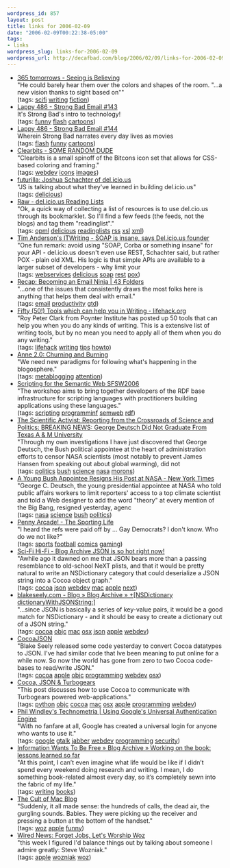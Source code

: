 ```yaml
--- 
wordpress_id: 857
layout: post
title: links for 2006-02-09
date: "2006-02-09T00:22:38-05:00"
tags: 
- links
wordpress_slug: links-for-2006-02-09
wordpress_url: http://decafbad.com/blog/2006/02/09/links-for-2006-02-09
---
```

<ul class="delicious">
	<li>
		<div class="delicious-link"><a href="http://www.365tomorrows.com/02/08/seeing-is-believing/">365 tomorrows - Seeing is Believing</a></div>
		<div class="delicious-extended">"He could barely hear them over the colors and shapes of the room. "...a new vision thanks to sight based on""</div>
		<div class="delicious-tags">(tags: <a href="http://del.icio.us/deusx/scifi">scifi</a> <a href="http://del.icio.us/deusx/writing">writing</a> <a href="http://del.icio.us/deusx/fiction">fiction</a>)</div>
	</li>
	<li>
		<div class="delicious-link"><a href="http://www.homestarrunner.com/sbemail143.html">Lappy 486 - Strong Bad Email #143</a></div>
		<div class="delicious-extended">It's Strong Bad's intro to technology!</div>
		<div class="delicious-tags">(tags: <a href="http://del.icio.us/deusx/funny">funny</a> <a href="http://del.icio.us/deusx/flash">flash</a> <a href="http://del.icio.us/deusx/cartoons">cartoons</a>)</div>
	</li>
	<li>
		<div class="delicious-link"><a href="http://www.homestarrunner.com/sbemail144.html">Lappy 486 - Strong Bad Email #144</a></div>
		<div class="delicious-extended">Wherein Strong Bad narrates every day lives as movies</div>
		<div class="delicious-tags">(tags: <a href="http://del.icio.us/deusx/flash">flash</a> <a href="http://del.icio.us/deusx/funny">funny</a> <a href="http://del.icio.us/deusx/cartoons">cartoons</a>)</div>
	</li>
	<li>
		<div class="delicious-link"><a href="http://somerandomdude.net/srd-projects/clearbits">Clearbits - SOME RANDOM DUDE</a></div>
		<div class="delicious-extended">"Clearbits is a small spinoff of the Bitcons icon set that allows for CSS-based coloring and framing."</div>
		<div class="delicious-tags">(tags: <a href="http://del.icio.us/deusx/webdev">webdev</a> <a href="http://del.icio.us/deusx/icons">icons</a> <a href="http://del.icio.us/deusx/images">images</a>)</div>
	</li>
	<li>
		<div class="delicious-link"><a href="http://futurilla.blogspot.com/2006/02/joshua-schachter-of-delicious.html">futurilla: Joshua Schachter of del.icio.us</a></div>
		<div class="delicious-extended">"JS is talking about what they've learned in building del.icio.us"</div>
		<div class="delicious-tags">(tags: <a href="http://del.icio.us/deusx/delicious">delicious</a>)</div>
	</li>
	<li>
		<div class="delicious-link"><a href="http://dannyayers.com/archives/2006/02/07/delicious-reading-lists/">Raw - del.icio.us Reading Lists</a></div>
		<div class="delicious-extended">"Ok, a quick way of collecting a list of resources is to use del.cio.us through its bookmarklet. So I'll find a few feeds (the feeds, not the blogs) and tag them "readinglist"."</div>
		<div class="delicious-tags">(tags: <a href="http://del.icio.us/deusx/opml">opml</a> <a href="http://del.icio.us/deusx/delicious">delicious</a> <a href="http://del.icio.us/deusx/readinglists">readinglists</a> <a href="http://del.icio.us/deusx/rss">rss</a> <a href="http://del.icio.us/deusx/xsl">xsl</a> <a href="http://del.icio.us/deusx/xml">xml</a>)</div>
	</li>
	<li>
		<div class="delicious-link"><a href="http://www.itwriting.com/blog/?postid=315">Tim Anderson's ITWriting - SOAP is insane, says Del.icio.us founder</a></div>
		<div class="delicious-extended">"One fun remark: avoid using "SOAP, Corba or something insane" for your API - del.icio.us doesn't even use REST, Schachter said, but rather POX - plain old XML. His logic is that simple APIs are available to a larger subset of developers - why limit your</div>
		<div class="delicious-tags">(tags: <a href="http://del.icio.us/deusx/webservices">webservices</a> <a href="http://del.icio.us/deusx/delicious">delicious</a> <a href="http://del.icio.us/deusx/soap">soap</a> <a href="http://del.icio.us/deusx/rest">rest</a> <a href="http://del.icio.us/deusx/pox">pox</a>)</div>
	</li>
	<li>
		<div class="delicious-link"><a href="http://www.43folders.com/2006/02/06/email-ninja/">Recap: Becoming an Email Ninja | 43 Folders</a></div>
		<div class="delicious-extended">"...one of the issues that consistently draws the most folks here is anything that helps them deal with email."</div>
		<div class="delicious-tags">(tags: <a href="http://del.icio.us/deusx/email">email</a> <a href="http://del.icio.us/deusx/productivity">productivity</a> <a href="http://del.icio.us/deusx/gtd">gtd</a>)</div>
	</li>
	<li>
		<div class="delicious-link"><a href="http://www.lifehack.org/articles/lifehack/fifty-50-tools-which-can-help-you-in-writing.html">Fifty (50!) Tools which can help you in Writing - lifehack.org</a></div>
		<div class="delicious-extended">"Roy Peter Clark from Poynter Institute has posted up 50 tools that can help you when you do any kinds of writing. This is a extensive list of writing tools, but by no mean you need to apply all of them when you do any writing."</div>
		<div class="delicious-tags">(tags: <a href="http://del.icio.us/deusx/lifehack">lifehack</a> <a href="http://del.icio.us/deusx/writing">writing</a> <a href="http://del.icio.us/deusx/tips">tips</a> <a href="http://del.icio.us/deusx/howto">howto</a>)</div>
	</li>
	<li>
		<div class="delicious-link"><a href="http://www.annezelenka.com/2006/02/churning-and-burning.html">Anne 2.0: Churning and Burning</a></div>
		<div class="delicious-extended">"We need new paradigms for following what's happening in the blogosphere."</div>
		<div class="delicious-tags">(tags: <a href="http://del.icio.us/deusx/metablogging">metablogging</a> <a href="http://del.icio.us/deusx/attention">attention</a>)</div>
	</li>
	<li>
		<div class="delicious-link"><a href="http://www.semanticscripting.org/SFSW2006/">Scripting for the Semantic Web SFSW2006</a></div>
		<div class="delicious-extended">"The workshop aims to bring together developers of the RDF base infrastructure for scripting languages with practitioners building applications using these languages."</div>
		<div class="delicious-tags">(tags: <a href="http://del.icio.us/deusx/scripting">scripting</a> <a href="http://del.icio.us/deusx/programminf">programminf</a> <a href="http://del.icio.us/deusx/semweb">semweb</a> <a href="http://del.icio.us/deusx/rdf">rdf</a>)</div>
	</li>
	<li>
		<div class="delicious-link"><a href="http://scientificactivist.blogspot.com/2006/02/breaking-news-george-deutsch-did-not.html">The Scientific Activist: Reporting from the Crossroads of Science and Politics: BREAKING NEWS: George Deutsch Did Not Graduate From Texas A & M University</a></div>
		<div class="delicious-extended">"Through my own investigations I have just discovered that George Deutsch, the Bush political appointee at the heart of administration efforts to censor NASA scientists (most notably to prevent James Hansen from speaking out about global warming), did not</div>
		<div class="delicious-tags">(tags: <a href="http://del.icio.us/deusx/politics">politics</a> <a href="http://del.icio.us/deusx/bush">bush</a> <a href="http://del.icio.us/deusx/science">science</a> <a href="http://del.icio.us/deusx/nasa">nasa</a> <a href="http://del.icio.us/deusx/morons">morons</a>)</div>
	</li>
	<li>
		<div class="delicious-link"><a href="http://www.nytimes.com/2006/02/08/politics/08nasa.html?_r=3&oref=slogin&oref=slogin&oref=login">A Young Bush Appointee Resigns His Post at NASA - New York Times</a></div>
		<div class="delicious-extended">"George C. Deutsch, the young presidential appointee at NASA who told public affairs workers to limit reporters' access to a top climate scientist and told a Web designer to add the word "theory" at every mention of the Big Bang, resigned yesterday, agenc</div>
		<div class="delicious-tags">(tags: <a href="http://del.icio.us/deusx/nasa">nasa</a> <a href="http://del.icio.us/deusx/science">science</a> <a href="http://del.icio.us/deusx/bush">bush</a> <a href="http://del.icio.us/deusx/politics">politics</a>)</div>
	</li>
	<li>
		<div class="delicious-link"><a href="http://www.penny-arcade.com/comic">Penny Arcade! - The Sporting Life</a></div>
		<div class="delicious-extended">"I heard the refs were paid off by ... Gay Democrats? I don't know.  Who do we not like?"</div>
		<div class="delicious-tags">(tags: <a href="http://del.icio.us/deusx/sports">sports</a> <a href="http://del.icio.us/deusx/football">football</a> <a href="http://del.icio.us/deusx/comics">comics</a> <a href="http://del.icio.us/deusx/gaming">gaming</a>)</div>
	</li>
	<li>
		<div class="delicious-link"><a href="http://weblog.scifihifi.com/2006/02/07/json-is-so-hot-right-now/">Sci-Fi Hi-Fi - Blog Archive  JSON is so hot right now!</a></div>
		<div class="delicious-extended">"Awhile ago it dawned on me that JSON bears more than a passing resemblance to old-school NeXT plists, and that it would be pretty natural to write an NSDictionary category that could deserialize a JSON string into a Cocoa object graph."</div>
		<div class="delicious-tags">(tags: <a href="http://del.icio.us/deusx/cocoa">cocoa</a> <a href="http://del.icio.us/deusx/json">json</a> <a href="http://del.icio.us/deusx/webdev">webdev</a> <a href="http://del.icio.us/deusx/mac">mac</a> <a href="http://del.icio.us/deusx/apple">apple</a> <a href="http://del.icio.us/deusx/next">next</a>)</div>
	</li>
	<li>
		<div class="delicious-link"><a href="http://blakeseely.com/blog/archives/2006/02/06/nsdictionary-dictionarywithjsonstring/">blakeseely.com - Blog » Blog Archive » +[NSDictionary dictionaryWithJSONString:]</a></div>
		<div class="delicious-extended">"...since JSON is basically a series of key-value pairs, it would be a good match for NSDictionary - and it should be easy to create a dictionary out of a JSON string."</div>
		<div class="delicious-tags">(tags: <a href="http://del.icio.us/deusx/cocoa">cocoa</a> <a href="http://del.icio.us/deusx/objc">objc</a> <a href="http://del.icio.us/deusx/mac">mac</a> <a href="http://del.icio.us/deusx/osx">osx</a> <a href="http://del.icio.us/deusx/json">json</a> <a href="http://del.icio.us/deusx/apple">apple</a> <a href="http://del.icio.us/deusx/webdev">webdev</a>)</div>
	</li>
	<li>
		<div class="delicious-link"><a href="http://toxicsoftware.com/blog/index.php/weblog/entry/cocoajson/">CocoaJSON</a></div>
		<div class="delicious-extended">"Blake Seely released some code yesterday to convert Cocoa datatypes to JSON. I've had similar code that Ive been meaning to put online for a while now. So now the world has gone from zero to two Cocoa code-bases to read/write JSON."</div>
		<div class="delicious-tags">(tags: <a href="http://del.icio.us/deusx/cocoa">cocoa</a> <a href="http://del.icio.us/deusx/apple">apple</a> <a href="http://del.icio.us/deusx/objc">objc</a> <a href="http://del.icio.us/deusx/programming">programming</a> <a href="http://del.icio.us/deusx/webdev">webdev</a> <a href="http://del.icio.us/deusx/osx">osx</a>)</div>
	</li>
	<li>
		<div class="delicious-link"><a href="http://toxicsoftware.com/blog/index.php/weblog/entry/cocoa_json_turbogears/">Cocoa, JSON & Turbogears</a></div>
		<div class="delicious-extended">"This post discusses how to use Cocoa to communicate with Turbogears powered web-applications."</div>
		<div class="delicious-tags">(tags: <a href="http://del.icio.us/deusx/python">python</a> <a href="http://del.icio.us/deusx/objc">objc</a> <a href="http://del.icio.us/deusx/cocoa">cocoa</a> <a href="http://del.icio.us/deusx/mac">mac</a> <a href="http://del.icio.us/deusx/osx">osx</a> <a href="http://del.icio.us/deusx/apple">apple</a> <a href="http://del.icio.us/deusx/programming">programming</a> <a href="http://del.icio.us/deusx/webdev">webdev</a>)</div>
	</li>
	<li>
		<div class="delicious-link"><a href="http://www.windley.com/archives/2006/02/using_googles_u.shtml">Phil Windley's Technometria | Using Google's Universal Authentication Engine</a></div>
		<div class="delicious-extended">"With no fanfare at all, Google has created a universal login for anyone who wants to use it."</div>
		<div class="delicious-tags">(tags: <a href="http://del.icio.us/deusx/google">google</a> <a href="http://del.icio.us/deusx/gtalk">gtalk</a> <a href="http://del.icio.us/deusx/jabber">jabber</a> <a href="http://del.icio.us/deusx/webdev">webdev</a> <a href="http://del.icio.us/deusx/programming">programming</a> <a href="http://del.icio.us/deusx/security">security</a>)</div>
	</li>
	<li>
		<div class="delicious-link"><a href="http://meredith.wolfwater.com/wordpress/index.php/2006/02/08/working-on-the-book-lessons-learned-so-far/">Information Wants To Be Free » Blog Archive » Working on the book: lessons learned so far</a></div>
		<div class="delicious-extended">"At this point, I can’t even imagine what life would be like if I didn’t spend every weekend doing research and writing. I mean, I do something book-related almost every day, so it’s completely sewn into the fabric of my life."</div>
		<div class="delicious-tags">(tags: <a href="http://del.icio.us/deusx/writing">writing</a> <a href="http://del.icio.us/deusx/books">books</a>)</div>
	</li>
	<li>
		<div class="delicious-link"><a href="http://wiredblogs.tripod.com/cultofmac/index.blog?entry_id=1408908">The Cult of Mac Blog</a></div>
		<div class="delicious-extended">"Suddenly, it all made sense: the hundreds of calls, the dead air, the gurgling sounds. Babies. They were picking up the receiver and pressing a button at the bottom of the handset."</div>
		<div class="delicious-tags">(tags: <a href="http://del.icio.us/deusx/woz">woz</a> <a href="http://del.icio.us/deusx/apple">apple</a> <a href="http://del.icio.us/deusx/funny">funny</a>)</div>
	</li>
	<li>
		<div class="delicious-link"><a href="http://www.wired.com/news/columns/0,70180-0.html?tw=rss.index">Wired News: Forget Jobs, Let's Worship Woz</a></div>
		<div class="delicious-extended">"this week I figured I'd balance things out by talking about someone I admire greatly: Steve Wozniak."</div>
		<div class="delicious-tags">(tags: <a href="http://del.icio.us/deusx/apple">apple</a> <a href="http://del.icio.us/deusx/wozniak">wozniak</a> <a href="http://del.icio.us/deusx/woz">woz</a>)</div>
	</li>
</ul>
